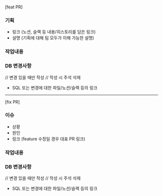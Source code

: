 [feat PR]
### 기획
- 링크
(노션, 슬랙 등 내용/히스토리를 담은 링크)
- 설명
(기획에 대해 팀 모두가 이해 가능한 설명)

### 작업내용


### DB 변경사항
// 변경 있을 때만 작성
// 작성 시 주석 삭제
- SQL 또는 변경에 대한 파일/노션/슬랙 등의 링크

---------------------------------
[fix PR]
### 이슈
- 상황
- 원인
- 링크
(feature 수정일 경우 대표 PR 링크)

### 작업내용


### DB 변경사항
// 변경 있을 때만 작성
// 작성 시 주석 삭제
- SQL 또는 변경에 대한 파일/노션/슬랙 등의 링크
